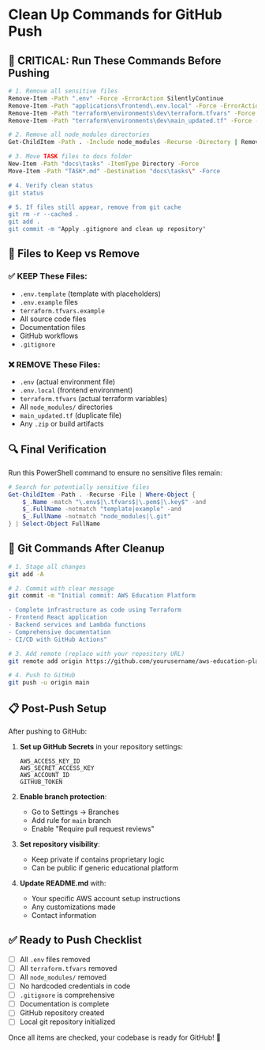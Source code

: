 # Clean Up Commands for GitHub Push

## 🚨 CRITICAL: Run These Commands Before Pushing

```bash
# 1. Remove all sensitive files
Remove-Item -Path ".env" -Force -ErrorAction SilentlyContinue
Remove-Item -Path "applications\frontend\.env.local" -Force -ErrorAction SilentlyContinue
Remove-Item -Path "terraform\environments\dev\terraform.tfvars" -Force -ErrorAction SilentlyContinue
Remove-Item -Path "terraform\environments\dev\main_updated.tf" -Force -ErrorAction SilentlyContinue

# 2. Remove all node_modules directories
Get-ChildItem -Path . -Include node_modules -Recurse -Directory | Remove-Item -Recurse -Force

# 3. Move TASK files to docs folder
New-Item -Path "docs\tasks" -ItemType Directory -Force
Move-Item -Path "TASK*.md" -Destination "docs\tasks\" -Force

# 4. Verify clean status
git status

# 5. If files still appear, remove from git cache
git rm -r --cached .
git add .
git commit -m "Apply .gitignore and clean up repository"
```

## 📝 Files to Keep vs Remove

### ✅ KEEP These Files:
- `.env.template` (template with placeholders)
- `.env.example` files
- `terraform.tfvars.example`
- All source code files
- Documentation files
- GitHub workflows
- `.gitignore`

### ❌ REMOVE These Files:
- `.env` (actual environment file)
- `.env.local` (frontend environment)
- `terraform.tfvars` (actual terraform variables)
- All `node_modules/` directories
- `main_updated.tf` (duplicate file)
- Any `.zip` or build artifacts

## 🔍 Final Verification

Run this PowerShell command to ensure no sensitive files remain:

```powershell
# Search for potentially sensitive files
Get-ChildItem -Path . -Recurse -File | Where-Object {
    $_.Name -match "\.env$|\.tfvars$|\.pem$|\.key$" -and
    $_.FullName -notmatch "template|example" -and
    $_.FullName -notmatch "node_modules|\.git"
} | Select-Object FullName
```

## 🚀 Git Commands After Cleanup

```bash
# 1. Stage all changes
git add -A

# 2. Commit with clear message
git commit -m "Initial commit: AWS Education Platform

- Complete infrastructure as code using Terraform
- Frontend React application
- Backend services and Lambda functions
- Comprehensive documentation
- CI/CD with GitHub Actions"

# 3. Add remote (replace with your repository URL)
git remote add origin https://github.com/yourusername/aws-education-platform.git

# 4. Push to GitHub
git push -u origin main
```

## 📋 Post-Push Setup

After pushing to GitHub:

1. **Set up GitHub Secrets** in your repository settings:
   ```
   AWS_ACCESS_KEY_ID
   AWS_SECRET_ACCESS_KEY
   AWS_ACCOUNT_ID
   GITHUB_TOKEN
   ```

2. **Enable branch protection**:
   - Go to Settings → Branches
   - Add rule for `main` branch
   - Enable "Require pull request reviews"

3. **Set repository visibility**:
   - Keep private if contains proprietary logic
   - Can be public if generic educational platform

4. **Update README.md** with:
   - Your specific AWS account setup instructions
   - Any customizations made
   - Contact information

## ✅ Ready to Push Checklist

- [ ] All `.env` files removed
- [ ] All `terraform.tfvars` removed
- [ ] All `node_modules/` removed
- [ ] No hardcoded credentials in code
- [ ] `.gitignore` is comprehensive
- [ ] Documentation is complete
- [ ] GitHub repository created
- [ ] Local git repository initialized

Once all items are checked, your codebase is ready for GitHub! 🎉
